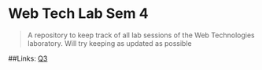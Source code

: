 # Web Tech Lab Sem 4
> A repository to keep track of all lab sessions of the Web Technologies laboratory.
> Will try keeping as updated as possible

##Links:
[Q3](https://web-tech-lab-sem-4.vercel.app/)
